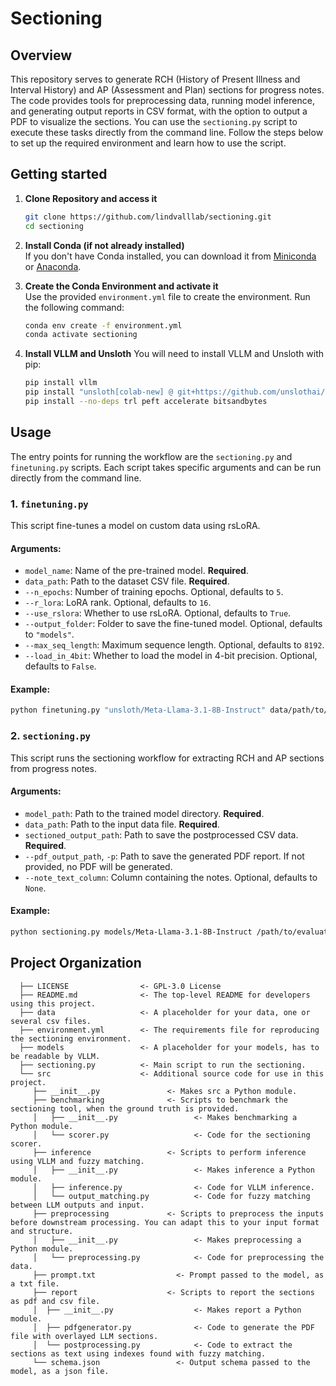 # Sectioning

## Overview
This repository serves to generate RCH (History of Present Illness and Interval History) and AP (Assessment and Plan) sections for progress notes. The code provides tools for preprocessing data, running model inference, and generating output reports in CSV format, with the option to output a PDF to visualize the sections. You can use the `sectioning.py` script to execute these tasks directly from the command line. Follow the steps below to set up the required environment and learn how to use the script.

## Getting started

1. **Clone Repository and access it**
   ```bash
   git clone https://github.com/lindvalllab/sectioning.git
   cd sectioning

2. **Install Conda (if not already installed)**  
   If you don't have Conda installed, you can download it from [Miniconda](https://docs.conda.io/en/latest/miniconda.html) or [Anaconda](https://www.anaconda.com/).

3. **Create the Conda Environment and activate it**  
   Use the provided `environment.yml` file to create the environment. Run the following command:
   ```bash
   conda env create -f environment.yml
   conda activate sectioning

4. **Install VLLM and Unsloth**
   You will need to install VLLM and Unsloth with pip:
   ```bash
   pip install vllm
   pip install "unsloth[colab-new] @ git+https://github.com/unslothai/unsloth.git"
   pip install --no-deps trl peft accelerate bitsandbytes

## Usage

The entry points for running the workflow are the `sectioning.py` and `finetuning.py` scripts. Each script takes specific arguments and can be run directly from the command line.

### 1. `finetuning.py`

This script fine-tunes a model on custom data using rsLoRA.

#### Arguments:
* `model_name`: Name of the pre-trained model. **Required**.
* `data_path`: Path to the dataset CSV file. **Required**.
* `--n_epochs`: Number of training epochs. Optional, defaults to `5`.
* `--r_lora`: LoRA rank. Optional, defaults to `16`.
* `--use_rslora`: Whether to use rsLoRA. Optional, defaults to `True`.
* `--output_folder`: Folder to save the fine-tuned model. Optional, defaults to `"models"`.
* `--max_seq_length`: Maximum sequence length. Optional, defaults to `8192`.
* `--load_in_4bit`: Whether to load the model in 4-bit precision. Optional, defaults to `False`.

#### Example:
```bash
python finetuning.py "unsloth/Meta-Llama-3.1-8B-Instruct" data/path/to/finetuning/dataset.csv --n_epochs 5 --r_lora 16
```

### 2. `sectioning.py`

This script runs the sectioning workflow for extracting RCH and AP sections from progress notes.

#### Arguments:
* `model_path`: Path to the trained model directory. **Required**.
* `data_path`: Path to the input data file. **Required**.
* `sectioned_output_path`: Path to save the postprocessed CSV data. **Required**.
* `--pdf_output_path`, `-p`: Path to save the generated PDF report. If not provided, no PDF will be generated.
* `--note_text_column`: Column containing the notes. Optional, defaults to `None`.

#### Example:
```bash
python sectioning.py models/Meta-Llama-3.1-8B-Instruct /path/to/evaluation/dataset.csv /path/to/output.csv --pdf_output_path /path/to/report.pdf
```

## Project Organization

      ├── LICENSE                <- GPL-3.0 License
      ├── README.md              <- The top-level README for developers using this project.
      ├── data                   <- A placeholder for your data, one or several csv files.
      ├── environment.yml        <- The requirements file for reproducing the sectioning environment.
      ├── models                 <- A placeholder for your models, has to be readable by VLLM.
      ├── sectioning.py          <- Main script to run the sectioning. 
      └── src                    <- Additional source code for use in this project.
         ├── __init__.py               <- Makes src a Python module.
         ├── benchmarking              <- Scripts to benchmark the sectioning tool, when the ground truth is provided.
         │   ├── __init__.py                 <- Makes benchmarking a Python module.
         │   └── scorer.py                   <- Code for the sectioning scorer.
         ├── inference                 <- Scripts to perform inference using VLLM and fuzzy matching.
         │   ├── __init__.py                 <- Makes inference a Python module.
         │   ├── inference.py                <- Code for VLLM inference.
         │   └── output_matching.py          <- Code for fuzzy matching between LLM outputs and input.
         ├── preprocessing             <- Scripts to preprocess the inputs before downstream processing. You can adapt this to your input format and structure.
         │   ├── __init__.py                 <- Makes preprocessing a Python module.
         │   └── preprocessing.py            <- Code for preprocessing the data.
         ├── prompt.txt                  <- Prompt passed to the model, as a txt file.
         ├── report                    <- Scripts to report the sections as pdf and csv file.
         │  ├── __init__.py                  <- Makes report a Python module.
         │  ├── pdfgenerator.py              <- Code to generate the PDF file with overlayed LLM sections.
         │  └── postprocessing.py            <- Code to extract the sections as text using indexes found with fuzzy matching.
         └── schema.json                 <- Output schema passed to the model, as a json file.
